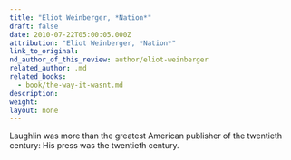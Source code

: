 ```yaml
---
title: "Eliot Weinberger, *Nation*"
draft: false
date: 2010-07-22T05:00:05.000Z
attribution: "Eliot Weinberger, *Nation*"
link_to_original:
nd_author_of_this_review: author/eliot-weinberger
related_author: .md
related_books:
  - book/the-way-it-wasnt.md
description:
weight:
layout: none
---
```

Laughlin was more than the greatest American publisher of the twentieth century: His press was the twentieth century.

